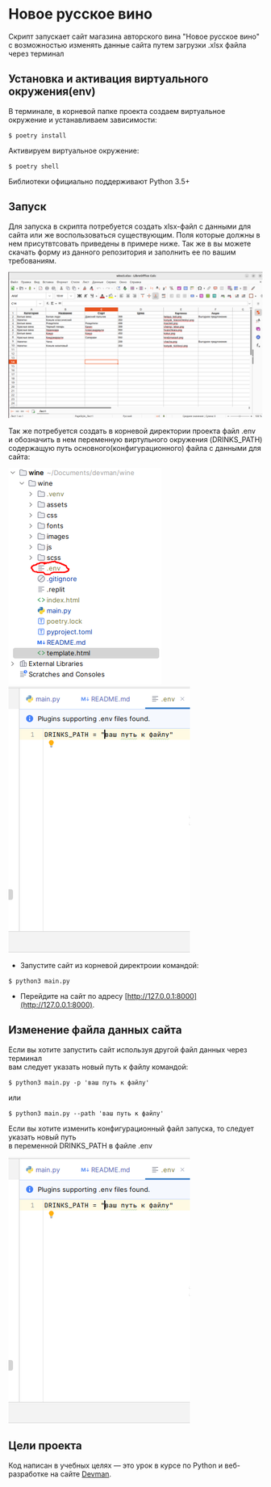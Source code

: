 # Новое русское вино

Скрипт запускает сайт магазина авторского вина "Новое русское вино"  
с возможностью изменять данные сайта путем загрузки .xlsx файла через терминал

## Установка и активация виртуального окружения(env)

В терминале, в корневой папке проекта создаем виртуальное окружение и устанавливаем зависимости:

```console
$ poetry install
```

Активируем виртуальное окружение:

```console
$ poetry shell
```

Библиотеки официально поддерживают Python 3.5+

## Запуск

Для запуска в скрипта потребуется создать xlsx-файл с данными для сайта или же воспользоваться существующим.
Поля которые должны в нем присутвтсовать приведены в примере ниже. Так же в вы можете скачать форму из данного репозитория и заполнить ее по вашим требованиям.

![Screenshot](https://github.com/valhallajazzy/wine/blob/main/screenshots/wine_file_xls.png)

Так же потребуется создать в корневой директории проекта файл .env  
и обозначить в нем переменную виртульного окружения (DRINKS_PATH) содержащую путь основного(конфигурационного) 
файла с данными для сайта:

![Screenshot](https://github.com/valhallajazzy/wine/blob/main/screenshots/env.png)
![Screenshot](https://github.com/valhallajazzy/wine/blob/main/screenshots/vatiable.png)

- Запустите сайт из корневой директроии командой:

```console
$ python3 main.py
```

- Перейдите на сайт по адресу [http://127.0.0.1:8000](http://127.0.0.1:8000).

## Изменение файла данных сайта

Если вы хотите запустить сайт используя другой файл данных через терминал  
вам следует указать новый путь к файлу командой:

```console
$ python3 main.py -p 'ваш путь к файлу'
```
или
```console
$ python3 main.py --path 'ваш путь к файлу'
```

Если вы хотите изменить конфигурационный файл запуска, то следует указать новый путь  
в переменной DRINKS_PATH в файле .env

![Screenshot](https://github.com/valhallajazzy/wine/blob/main/screenshots/vatiable.png)

## Цели проекта

Код написан в учебных целях — это урок в курсе по Python и веб-разработке на сайте [Devman](https://dvmn.org).

